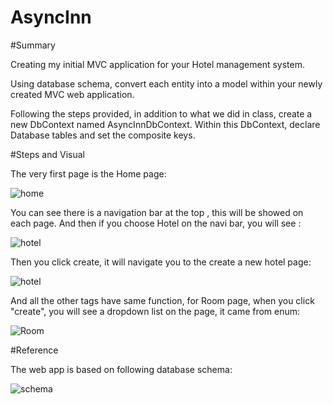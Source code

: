 # AsyncInn



#Summary

Creating my initial MVC application for your Hotel management system.

Using database schema, convert each entity into a model within your newly created MVC web application.

Following the steps provided, in addition to what we did in class, create a new DbContext named AsyncInnDbContext. Within this DbContext, declare Database tables and set the composite keys.


#Steps and Visual

The very first page is the Home page:



![home](../../lab13-AsyncInn/Assets/h.png)



You can see there is a navigation bar at the top , this will be showed on each page. 
And then if you choose Hotel on the navi bar, you will see :



![hotel](h1.png)


Then you click create, it will navigate you to the create a new hotel page:




![hotel](../Assets/h2.png)



And all the other tags have same function, for Room page, when you click "create",  you will see a dropdown list on the page, it came from enum:



![Room](..\Assets\enum.png)



#Reference

The web app is based on following database schema:


![schema](../Assets/ref.png)